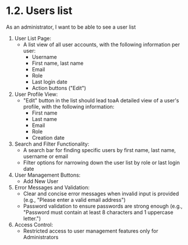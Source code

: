 # 1.2. Users list
As an administrator, I want to be able to see a user list

1. User List Page:
   * A list view of all user accounts, with the following information per user:
     * Username
     * First name, last name
     * Email
     * Role
     * Last login date
     * Action buttons ("Edit")
2. User Profile View:
   * "Edit" button in the list should lead toaA detailed view of a user's profile, with the following information:
     * First name
     * Last name
     * Email
     * Role
     * Creation date
3. Search and Filter Functionality:
   * A search bar for finding specific users by first name, last name, username or email
   * Filter options for narrowing down the user list by role or last login date
4. User Management Buttons:
   * Add New User
5. Error Messages and Validation:
   * Clear and concise error messages when invalid input is provided (e.g., "Please enter a valid email address")
   * Password validation to ensure passwords are strong enough (e.g., "Password must contain at least 8 characters and 1 uppercase letter.")
6. Access Control:
   * Restricted access to user management features only for Administrators